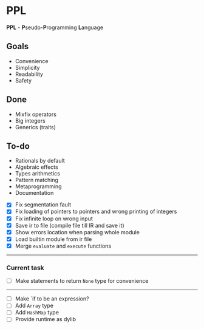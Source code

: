 # PPL

**PPL** - **P**seudo-**P**rogramming **L**anguage

## Goals

* Convenience
* Simplicity
* Readability
* Safety

## Done
* Mixfix operators
* Big integers
* Generics (traits)

## To-do
* Rationals by default
* Algebraic effects
* Types arithmetics
* Pattern matching
* Metaprogramming
* Documentation

* [x] Fix segmentation fault
* [x] Fix loading of pointers to pointers and wrong printing of integers
* [x] Fix infinite loop on wrong input
* [x] Save ir to file (compile file till IR and save it)
* [x] Show errors location when parsing whole module
* [x] Load builtin module from ir file
* [x] Merge `evaluate` and `execute` functions
---
### Current task
* [ ] Make statements to return `None` type for convenience
---
* [ ] Make `if to be an expression?
* [ ] Add `Array` type
* [ ] Add `HashMap` type
* [ ] Provide runtime as dylib
